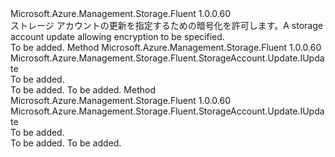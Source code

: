 <Type Name="IWithEncryption" FullName="Microsoft.Azure.Management.Storage.Fluent.StorageAccount.Update.IWithEncryption">
  <TypeSignature Language="C#" Value="public interface IWithEncryption" />
  <TypeSignature Language="ILAsm" Value=".class public interface auto ansi abstract IWithEncryption" />
  <TypeSignature Language="DocId" Value="T:Microsoft.Azure.Management.Storage.Fluent.StorageAccount.Update.IWithEncryption" />
  <TypeSignature Language="VB.NET" Value="Public Interface IWithEncryption" />
  <TypeSignature Language="F#" Value="type IWithEncryption = interface" />
  <AssemblyInfo>
    <AssemblyName>Microsoft.Azure.Management.Storage.Fluent</AssemblyName>
    <AssemblyVersion>1.0.0.60</AssemblyVersion>
  </AssemblyInfo>
  <Interfaces />
  <Docs>
    <summary>
            <span data-ttu-id="49fd7-101">ストレージ アカウントの更新を指定するための暗号化を許可します。</span><span class="sxs-lookup"><span data-stu-id="49fd7-101">A storage account update allowing encryption to be specified.</span></span>
            </summary>
    <remarks>To be added.</remarks>
  </Docs>
  <Members>
    <Member MemberName="WithEncryption">
      <MemberSignature Language="C#" Value="public Microsoft.Azure.Management.Storage.Fluent.StorageAccount.Update.IUpdate WithEncryption ();" />
      <MemberSignature Language="ILAsm" Value=".method public hidebysig newslot virtual instance class Microsoft.Azure.Management.Storage.Fluent.StorageAccount.Update.IUpdate WithEncryption() cil managed" />
      <MemberSignature Language="DocId" Value="M:Microsoft.Azure.Management.Storage.Fluent.StorageAccount.Update.IWithEncryption.WithEncryption" />
      <MemberSignature Language="VB.NET" Value="Public Function WithEncryption () As IUpdate" />
      <MemberSignature Language="F#" Value="abstract member WithEncryption : unit -&gt; Microsoft.Azure.Management.Storage.Fluent.StorageAccount.Update.IUpdate" Usage="iWithEncryption.WithEncryption " />
      <MemberType>Method</MemberType>
      <AssemblyInfo>
        <AssemblyName>Microsoft.Azure.Management.Storage.Fluent</AssemblyName>
        <AssemblyVersion>1.0.0.60</AssemblyVersion>
      </AssemblyInfo>
      <ReturnValue>
        <ReturnType>Microsoft.Azure.Management.Storage.Fluent.StorageAccount.Update.IUpdate</ReturnType>
      </ReturnValue>
      <Parameters />
      <Docs>
        <summary>To be added.</summary>
        <returns>To be added.</returns>
        <remarks>To be added.</remarks>
      </Docs>
    </Member>
    <Member MemberName="WithoutEncryption">
      <MemberSignature Language="C#" Value="public Microsoft.Azure.Management.Storage.Fluent.StorageAccount.Update.IUpdate WithoutEncryption ();" />
      <MemberSignature Language="ILAsm" Value=".method public hidebysig newslot virtual instance class Microsoft.Azure.Management.Storage.Fluent.StorageAccount.Update.IUpdate WithoutEncryption() cil managed" />
      <MemberSignature Language="DocId" Value="M:Microsoft.Azure.Management.Storage.Fluent.StorageAccount.Update.IWithEncryption.WithoutEncryption" />
      <MemberSignature Language="VB.NET" Value="Public Function WithoutEncryption () As IUpdate" />
      <MemberSignature Language="F#" Value="abstract member WithoutEncryption : unit -&gt; Microsoft.Azure.Management.Storage.Fluent.StorageAccount.Update.IUpdate" Usage="iWithEncryption.WithoutEncryption " />
      <MemberType>Method</MemberType>
      <AssemblyInfo>
        <AssemblyName>Microsoft.Azure.Management.Storage.Fluent</AssemblyName>
        <AssemblyVersion>1.0.0.60</AssemblyVersion>
      </AssemblyInfo>
      <ReturnValue>
        <ReturnType>Microsoft.Azure.Management.Storage.Fluent.StorageAccount.Update.IUpdate</ReturnType>
      </ReturnValue>
      <Parameters />
      <Docs>
        <summary>To be added.</summary>
        <returns>To be added.</returns>
        <remarks>To be added.</remarks>
      </Docs>
    </Member>
  </Members>
</Type>